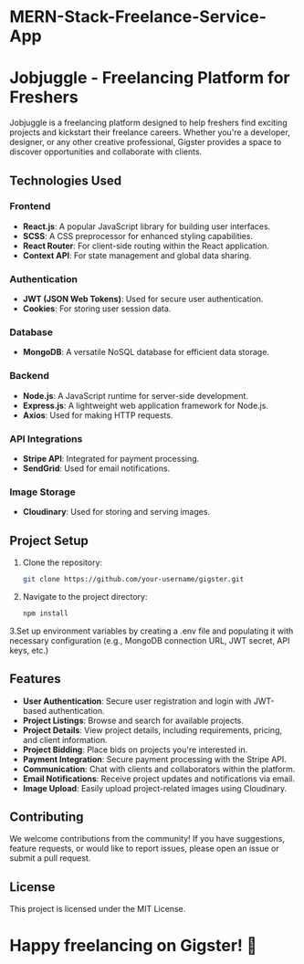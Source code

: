 # MERN-Stack-Freelance-Service-App
# Jobjuggle - Freelancing Platform for Freshers

Jobjuggle is a freelancing platform designed to help freshers find exciting projects and kickstart their freelance careers. Whether you're a developer, designer, or any other creative professional, Gigster provides a space to discover opportunities and collaborate with clients.

## Technologies Used

### Frontend
- **React.js**: A popular JavaScript library for building user interfaces.
- **SCSS**: A CSS preprocessor for enhanced styling capabilities.
- **React Router**: For client-side routing within the React application.
- **Context API**: For state management and global data sharing.

### Authentication
- **JWT (JSON Web Tokens)**: Used for secure user authentication.
- **Cookies**: For storing user session data.

### Database
- **MongoDB**: A versatile NoSQL database for efficient data storage.

### Backend
- **Node.js**: A JavaScript runtime for server-side development.
- **Express.js**: A lightweight web application framework for Node.js.
- **Axios**: Used for making HTTP requests.

### API Integrations
- **Stripe API**: Integrated for payment processing.
- **SendGrid**: Used for email notifications.

### Image Storage
- **Cloudinary**: Used for storing and serving images.

## Project Setup

1. Clone the repository:
   ```bash
   git clone https://github.com/your-username/gigster.git
   
2. Navigate to the project directory:
   ```bash
   npm install

 3.Set up environment variables by creating a .env file and populating it with necessary configuration (e.g., MongoDB connection URL, JWT secret, API keys, etc.) 


## Features

- **User Authentication**: Secure user registration and login with JWT-based authentication.
- **Project Listings**: Browse and search for available projects.
- **Project Details**: View project details, including requirements, pricing, and client information.
- **Project Bidding**: Place bids on projects you're interested in.
- **Payment Integration**: Secure payment processing with the Stripe API.
- **Communication**: Chat with clients and collaborators within the platform.
- **Email Notifications**: Receive project updates and notifications via email.
- **Image Upload**: Easily upload project-related images using Cloudinary.

## Contributing
We welcome contributions from the community! If you have suggestions, feature requests, or would like to report issues, please open an issue or submit a pull request.

## License
This project is licensed under the MIT License.

# Happy freelancing on Gigster! 🚀
